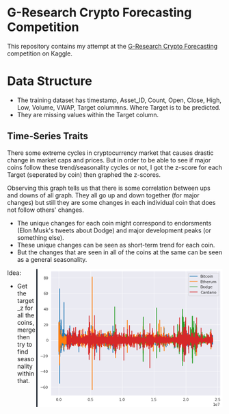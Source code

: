 # G-Research Crypto Forecasting Competition

This repository contains my attempt at the [G-Research Crypto Forecasting](https://www.kaggle.com/c/g-research-crypto-forecasting) competition on Kaggle.

# Data Structure

- The training dataset has timestamp, Asset_ID, Count, Open, Close, High, Low, Volume, VWAP, Target colummns. Where Target is to be predicted. 
- They are missing values within the Target column.



## Time-Series Traits

There some extreme cycles in cryptocurrency market that causes drastic change in market caps and prices. But in order to be able to see if major coins follow these trend/seasonality cycles or not, I got the z-score for each Target (seperated by coin) then graphed the z-scores.

Observing this graph tells us that there is some correlation between ups and downs of all graph. They all go up and down together (for major changes) but still they are some changes in each individual coin that does not follow others' changes.

- The unique changes for each coin might correspond to endorsments (Elon Musk's tweets about Dodge) and major development peaks (or something else).
- These unique changes can be seen as short-term trend for each coin.
- But the changes that are seen in all of the coins at the same can be seen as a general seasonality.

<img style="float: right;" src="./assets/coin-dep.png">


Idea:
- Get the target_z for all the coins, merge then try to find seasonality within that.